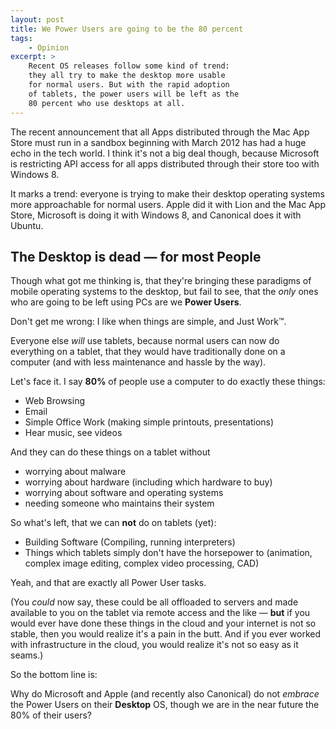 ```yaml
---
layout: post
title: We Power Users are going to be the 80 percent
tags: 
    - Opinion
excerpt: >
    Recent OS releases follow some kind of trend: 
    they all try to make the desktop more usable 
    for normal users. But with the rapid adoption 
    of tablets, the power users will be left as the 
    80 percent who use desktops at all.
---
```

The recent announcement that all Apps distributed through the Mac App
Store must run in a sandbox beginning with March 2012 has had a huge 
echo in the tech world. I think it's not a big deal though, because
Microsoft is restricting API access for all apps distributed through
their store too with Windows 8.

It marks a trend: everyone is trying to make their desktop operating
systems more approachable for normal users. Apple did it with Lion and
the Mac App Store, Microsoft is doing it with Windows 8, and Canonical
does it with Ubuntu.

## The Desktop is dead &mdash; for most People

Though what got me thinking is, that they're bringing
these paradigms of mobile operating systems to the desktop, but fail
to see, that the _only_ ones who are going to be left using PCs are
we **Power Users**.

Don't get me wrong: I like when things are simple, and Just
Work&trade;.

Everyone else _will_ use tablets, because normal users can now do everything 
on a tablet, that they would have traditionally done on a computer (and
with less maintenance and hassle by the way).

Let's face it. I say **80%** of people use a computer to do exactly
these things:

 * Web Browsing
 * Email
 * Simple Office Work (making simple printouts, presentations)
 * Hear music, see videos

And they can do these things on a tablet without

 * worrying about malware
 * worrying about hardware (including which hardware to buy)
 * worrying about software and operating systems
 * needing someone who maintains their system

So what's left, that we can **not** do on tablets (yet):

 * Building Software (Compiling, running interpreters)
 * Things which tablets simply don't have the horsepower to (animation,
   complex image editing, complex video processing, CAD)

Yeah, and that are exactly all Power User tasks.

(You _could_ now say, these could be all offloaded to servers and made
available to you on the tablet via remote access and the like &mdash; **but** if you
would ever have done these things in the cloud and your internet
is not so stable, then you would realize it's a pain in the butt. And
if you ever worked with infrastructure in the cloud, you would realize
it's not so easy as it seams.)

So the bottom line is:

Why do Microsoft and Apple (and recently also Canonical)
do not _embrace_ the Power Users on their **Desktop** OS, though we are
in the near future the 80% of their users?
